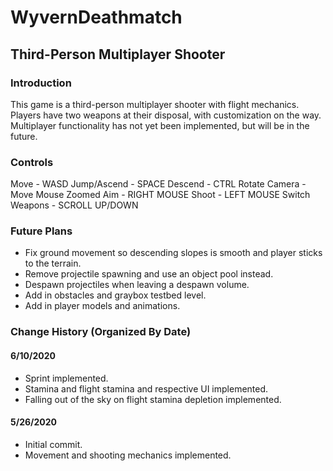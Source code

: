 # WyvernDeathmatch
## Third-Person Multiplayer Shooter

### Introduction
This game is a third-person multiplayer shooter with flight mechanics. Players have two weapons at their disposal, with customization on the way. Multiplayer functionality has not yet been implemented, but will be in the future.

### Controls
Move - WASD
Jump/Ascend - SPACE
Descend - CTRL
Rotate Camera - Move Mouse
Zoomed Aim - RIGHT MOUSE
Shoot - LEFT MOUSE
Switch Weapons - SCROLL UP/DOWN

### Future Plans
- Fix ground movement so descending slopes is smooth and player sticks to the terrain.
- Remove projectile spawning and use an object pool instead.
- Despawn projectiles when leaving a despawn volume.
- Add in obstacles and graybox testbed level.
- Add in player models and animations.


### Change History (Organized By Date)
#### 6/10/2020
- Sprint implemented.
- Stamina and flight stamina and respective UI implemented.
- Falling out of the sky on flight stamina depletion implemented.

#### 5/26/2020
- Initial commit.
- Movement and shooting mechanics implemented.